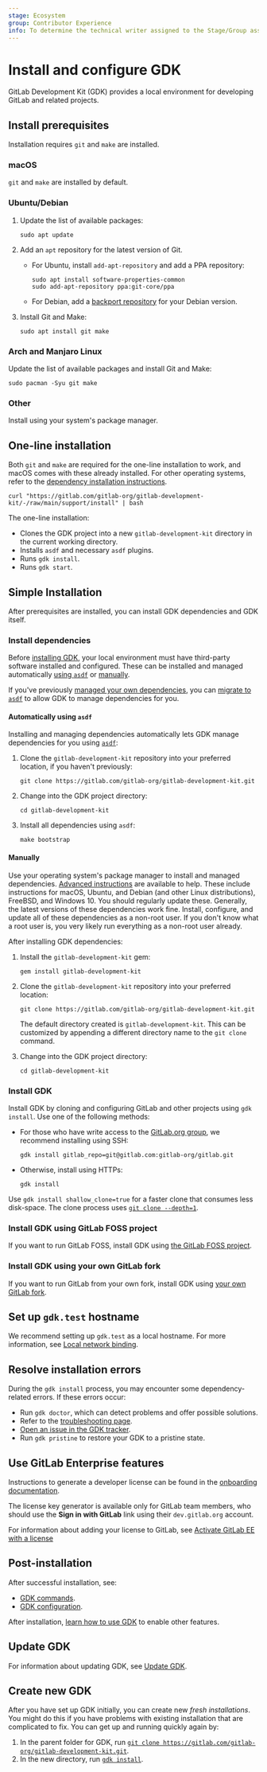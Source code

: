 ```yaml
---
stage: Ecosystem
group: Contributor Experience
info: To determine the technical writer assigned to the Stage/Group associated with this page, see https://about.gitlab.com/handbook/engineering/ux/technical-writing/#assignments
---
```


# Install and configure GDK

GitLab Development Kit (GDK) provides a local environment for developing GitLab
and related projects.

## Install prerequisites

Installation requires `git` and `make` are installed.

### macOS

`git` and `make` are installed by default.

### Ubuntu/Debian

  1. Update the list of available packages:

     ```shell
     sudo apt update
     ```

  1. Add an `apt` repository for the latest version of Git.

     - For Ubuntu, install `add-apt-repository` and add a PPA repository:

       ```shell
       sudo apt install software-properties-common
       sudo add-apt-repository ppa:git-core/ppa
       ```

     - For Debian, add a [backport repository](https://backports.debian.org/Instructions/) for your
       Debian version.

  1. Install Git and Make:

     ```shell
     sudo apt install git make
     ```

### Arch and Manjaro Linux

Update the list of available packages and install Git and Make:

```shell
sudo pacman -Syu git make
```

### Other

Install using your system's package manager.

## One-line installation

Both `git` and `make` are required for the one-line installation to work, and
macOS comes with these already installed. For other operating systems, refer
to the [dependency installation instructions](index.md#install-prerequisites).

```shell
curl "https://gitlab.com/gitlab-org/gitlab-development-kit/-/raw/main/support/install" | bash
```

The one-line installation:

- Clones the GDK project into a new `gitlab-development-kit` directory in the current working
  directory.
- Installs `asdf` and necessary `asdf` plugins.
- Runs `gdk install`.
- Runs `gdk start`.

## Simple Installation

After prerequisites are installed, you can install GDK dependencies and GDK itself.

### Install dependencies

Before [installing GDK](#install-gdk), your local environment must have third-party software
installed and configured. These can be installed and managed automatically
[using `asdf`](#automatically-using-asdf) or [manually](#manually).

If you've previously [managed your own dependencies](advanced.md), you can
[migrate to `asdf`](migrate_to_asdf.md) to allow GDK to manage dependencies for you.

#### Automatically using `asdf`

Installing and managing dependencies automatically lets GDK manage dependencies for you using
[`asdf`](https://asdf-vm.com/#/core-manage-asdf):

1. Clone the `gitlab-development-kit` repository into your preferred location, if you haven't previously:

   ```shell
   git clone https://gitlab.com/gitlab-org/gitlab-development-kit.git
   ```

1. Change into the GDK project directory:

   ```shell
   cd gitlab-development-kit
   ```

1. Install all dependencies using `asdf`:

   ```shell
   make bootstrap
   ```

#### Manually

Use your operating system's package manager to install and managed dependencies.
[Advanced instructions](advanced.md) are available to help. These include instructions for macOS,
Ubuntu, and Debian (and other Linux distributions), FreeBSD, and Windows 10. You should
regularly update these. Generally, the latest versions of these dependencies work fine. Install,
configure, and update all of these dependencies as a non-root user. If you don't know what a root
user is, you very likely run everything as a non-root user already.

After installing GDK dependencies:

1. Install the `gitlab-development-kit` gem:

   ```shell
   gem install gitlab-development-kit
   ```

1. Clone the `gitlab-development-kit` repository into your preferred location:

   ```shell
   git clone https://gitlab.com/gitlab-org/gitlab-development-kit.git
   ```

   The default directory created is `gitlab-development-kit`. This can be customized by appending a different directory name to the `git clone` command.

1. Change into the GDK project directory:

   ```shell
   cd gitlab-development-kit
   ```

### Install GDK

Install GDK by cloning and configuring GitLab and other projects using
`gdk install`. Use one of the following methods:

- For those who have write access to the [GitLab.org group](https://gitlab.com/gitlab-org), we
  recommend installing using SSH:

  ```shell
  gdk install gitlab_repo=git@gitlab.com:gitlab-org/gitlab.git
  ```

- Otherwise, install using HTTPs:

    ```shell
    gdk install
    ```

Use `gdk install shallow_clone=true` for a faster clone that consumes less disk-space. The clone
process uses [`git clone --depth=1`](https://www.git-scm.com/docs/git-clone#Documentation/git-clone.txt---depthltdepthgt).

### Install GDK using GitLab FOSS project

If you want to run GitLab FOSS, install GDK using
[the GitLab FOSS project](install_alternatives.md#install-using-gitlab-foss-project).

### Install GDK using your own GitLab fork

If you want to run GitLab from your own fork, install GDK using
[your own GitLab fork](install_alternatives.md#install-using-your-own-gitlab-fork).

## Set up `gdk.test` hostname

We recommend setting up `gdk.test` as a local hostname. For more information, see
[Local network binding](howto/local_network.md).

## Resolve installation errors

During the `gdk install` process, you may encounter some dependency-related
errors. If these errors occur:

- Run `gdk doctor`, which can detect problems and offer possible solutions.
- Refer to the [troubleshooting page](troubleshooting.md).
- [Open an issue in the GDK tracker](https://gitlab.com/gitlab-org/gitlab-development-kit/issues).
- Run `gdk pristine` to restore your GDK to a pristine state.

## Use GitLab Enterprise features

Instructions to generate a developer license can be found in the
[onboarding documentation](https://about.gitlab.com/handbook/developer-onboarding/#working-on-gitlab-ee).

The license key generator is available only for GitLab team members, who should
use the **Sign in with GitLab** link using their `dev.gitlab.org` account.

For information about adding your license to GitLab, see
[Activate GitLab EE with a license](https://docs.gitlab.com/ee/user/admin_area/license.html)

## Post-installation

After successful installation, see:

- [GDK commands](gdk_commands.md).
- [GDK configuration](configuration.md).

After installation, [learn how to use GDK](howto/index.md) to enable other
features.

## Update GDK

For information about updating GDK, see [Update GDK](gdk_commands.md#update-gdk).

## Create new GDK

After you have set up GDK initially, you can create new *fresh installations*. You might do this if
you have problems with existing installation that are complicated to fix. You can get up and running
quickly again by:

1. In the parent folder for GDK, run [`git clone https://gitlab.com/gitlab-org/gitlab-development-kit.git`](#manually).
1. In the new directory, run [`gdk install`](#install-gdk).
